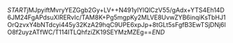 $START$jMJpyiftMvryYEZGgb2Gy+LV++N491ylYlQlCzV55/gAdx+YTS4Eh14D6JM24FgAPdsuXlRERvIc/TAM8K+Pg5mgpKy2MLVE8UvwZYB6inqiKsTbHJ1OrQzvxY4bNTdcyi445y32KzA29hqC9UPE6xpJp+8tGLt5sFgfB3EwTSjDNj6lO8f2uyzATfWC/T114ITLQhfziZK19SEYMzMZEg==$END$